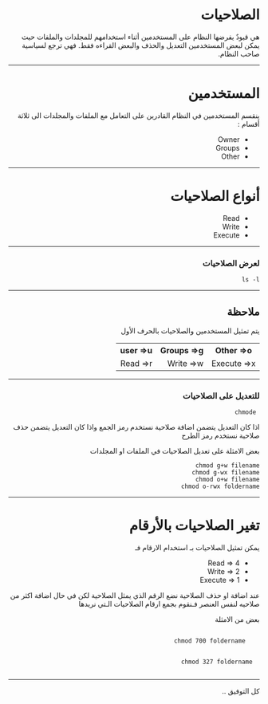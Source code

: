 <div dir="rtl">
  <h1>الصلاحيات </h1>
 
 
 <p>  هي قيودٌ يفرضها النظام على المستخدمين أثناء استخدامهم للمجلدات والملفات حيث يمكن لبعض المستخدمين التعديل والحذف والبعض القراءه فقط. فهي ترجع لسياسية صاحب النظام.</p>
  <hr>
   <h1>المستخدمين </h1>
  <p>ينقسم المستخدمين في النظام القادرين على التعامل مع الملفات والمجلدات الى ثلاثة أقسام :</p>
   <ul>
  <li>Owner</li>
  <li>Groups</li>
  <li>Other</li>
   </ul>   
 <hr>
  <h1>أنواع الصلاحيات</h1>
     <ul>
  <li>Read</li>
  <li>Write</li>
  <li>Execute</li>
   </ul>   
 <hr>
  <h3> لعرض الصلاحيات </h3>
  <code>ls -l </code>
  <hr>
  <h2>ملاحظة</h2>
  <p> يتم تمثيل المستخدمين والصلاحيات بالحرف الأول </p>
  
   <table>
  <tr>
    <th>Other =>o</th>
    <th>Groups =>g</th>
    <th>user =>u</th>
  </tr>
  <tr>
    <td>Execute =>x</td>
    <td>Write =>w</td>
    <td>Read =>r</td>
  </tr>
</table> 
  <hr>
  <h3> للتعديل على الصلاحيات </h3>
  <code> chmode </code>
  <p>اذا كان التعديل يتضمن اضافة صلاحية نستخدم رمز الجمع واذا كان التعديل يتضمن حذف صلاحية نستخدم رمز الطرح </p>
 <p>بعض الامثلة على تعديل الصلاحيات في الملفات او المجلدات</p>
  
    chmod g+w filename
    chmod g-wx filename
    chmod o+w filename
    chmod o-rwx foldername
 <hr>
  <h1>تغير الصلاحيات بالأرقام </h1>
  <p>يمكن تمثيل الصلاحيات بـ استخدام الارقام فـ</p>
       <ul>
  <li>Read => 4 </li>
  <li>Write => 2</li>
  <li>Execute => 1</li>
   </ul>   
   <p> عند اضافة او حذف الصلاحية نضع الرقم الذي يمثل الصلاحية لكن في حال اضافة اكثر من صلاحيه لنفس العنصر فـنقوم بجمع ارقام الصلاحيات الـتي نريدها</p>
  <p> بعض من الامثلة</p>
  <p>
    <code>
    chmod 700 foldername</p>
  chmod 327 foldername 
    </code>
  <hr>
  كل التوفيق .. 
  
 
